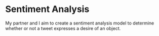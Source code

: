 # Sentiment Analysis 
My partner and I aim to create a sentiment analysis model to determine whether or not a tweet expresses a desire of an object. 
